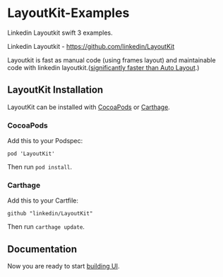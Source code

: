 # LayoutKit-Examples
Linkedin Layoutkit swift 3 examples.

Linkedin Layoutkit - https://github.com/linkedin/LayoutKit

Layoutkit is fast as manual code (using frames layout) and maintainable code with linkedin layoutkit.([significantly faster than Auto Layout](http://layoutkit.org/benchmarks).)


## LayoutKit Installation 

LayoutKit can be installed with [CocoaPods](https://cocoapods.org/) or [Carthage](https://github.com/Carthage/Carthage).

### CocoaPods

Add this to your Podspec:
```
pod 'LayoutKit'
```

Then run `pod install`.

### Carthage

Add this to your Cartfile:
```
github "linkedin/LayoutKit"
```

Then run `carthage update`.

## Documentation

Now you are ready to start [building UI](http://layoutkit.org/building-ui).

